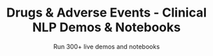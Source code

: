 ---
layout: demopagenew
title: Drugs & Adverse Events - Clinical NLP Demos & Notebooks
seotitle: 'Clinical NLP: Drugs & Adverse Events - John Snow Labs'
subtitle: Run 300+ live demos and notebooks
full_width: true
permalink: /drug_adverse_events
key: demo
nav_key: demo
article_header:
  type: demo
license: false
mode: immersivebg
show_edit_on_github: false
show_date: false
data:
  sections:  
    - secheader: yes
      secheader:
        - subtitle: Drugs & Adverse Events - Live Demos & Notebooks
          activemenu: drug_adverse_events
      source: yes
      source: 
        - title: Explore Adverse Drug Events with Spark NLP Models
          id: explore_adverse_drug_events_spark_nlp_models   
          image: 
              src: /assets/images/Explore_Adverse_Drug.svg
          excerpt: This demo shows how detect adverse reactions of drugs in reviews, tweets, and medical text using Spark NLP Healthcare NER, Sequence Classification, Assertion Status, and Relation Extraction models.
          actions:
          - text: Live Demo
            type: normal
            url: https://demo.johnsnowlabs.com/healthcare/ADE/
          - text: Colab
            type: blue_btn
            url: https://colab.research.google.com/github/JohnSnowLabs/spark-nlp-workshop/blob/master/tutorials/Certification_Trainings/Healthcare/16.Adverse_Drug_Event_ADE_NER_and_Classifier.ipynb       
        - title: Detect drugs and prescriptions
          id: detect_drugs_and_prescriptions
          image: 
              src: /assets/images/Detect_drugs_and_prescriptions.svg
          excerpt: Automatically identify <b>Drug, Dosage, Duration, Form, Frequency, Route,</b> and <b>Strength</b> details in clinical documents using three of our pretrained Spark NLP clinical models.
          actions:
          - text: Live Demo
            type: normal
            url: https://demo.johnsnowlabs.com/healthcare/NER_POSOLOGY/
          - text: Colab
            type: blue_btn
            url: https://colab.research.google.com/github/JohnSnowLabs/spark-nlp-workshop/blob/master/tutorials/streamlit_notebooks/healthcare/NER_POSOLOGY.ipynb
        - title: Detect posology relations
          id: detect_posology_relations
          image: 
              src: /assets/images/Grammar_Analysis.svg
          excerpt: Automatically identify relations between drugs, dosage, duration, frequency and strength using our pretrained clinical Relation Extraction (RE) model.
          actions:
          - text: Live Demo
            type: normal
            url: https://demo.johnsnowlabs.com/healthcare/RE_POSOLOGY/
          - text: Colab
            type: blue_btn
            url: https://colab.research.google.com/github/JohnSnowLabs/spark-nlp-workshop/blob/master/tutorials/streamlit_notebooks/healthcare/RE_POSOLOGY.ipynb
        - title: Extract Drugs and Chemicals
          id: extract_names_of_drugs_chemicals 
          image: 
              src: /assets/images/Extract_the_Names_of_Drugs_Chemicals.svg
          excerpt: This demo shows how Names of Drugs & Chemicals can be detected using a Spark NLP Healthcare NER model.
          actions:
          - text: Live Demo
            type: normal
            url: https://demo.johnsnowlabs.com/healthcare/NER_CHEMD/
          - text: Colab
            type: blue_btn
            url: https://colab.research.google.com/github/JohnSnowLabs/spark-nlp-workshop/blob/master/tutorials/streamlit_notebooks/healthcare/NER_CHEMD.ipynb
        - title: Identify Relations Between Drugs and Adversary Events
          id: identify_relations_between_drugs_and_ade
          image: 
              src: /assets/images/Identify_relations_between_drugs_and_ade.svg
          excerpt: This demo shows how to detect relations between drugs and adverse reactions caused by them.
          actions:
          - text: Live Demo
            type: normal
            url: https://demo.johnsnowlabs.com/healthcare/RE_ADE/
          - text: Colab
            type: blue_btn
            url: https://colab.research.google.com/github/JohnSnowLabs/spark-nlp-workshop/blob/master/tutorials/streamlit_notebooks/healthcare/RE_ADE.ipynb
        - title: Extract conditions and benefits from drug reviews
          id: extract_conditions_benefits_drug_reviews 
          image: 
              src: /assets/images/Extract_conditions_and_benefits_from_drug_reviews.svg
          excerpt: This model shows how to extract conditions and benefits from drug reviews.
          actions:
          - text: Live Demo
            type: normal
            url: https://demo.johnsnowlabs.com/healthcare/NER_SUPPLEMENT_CLINICAL/
          - text: Colab
            type: blue_btn
            url: https://colab.research.google.com/github/JohnSnowLabs/spark-nlp-workshop/blob/master/tutorials/streamlit_notebooks/healthcare/NER_SUPPLEMENT_CLINICAL.ipynb
        - title: Detect Drug Chemicals 
          id: detect_drug_chemicals   
          image: 
              src: /assets/images/Detect_Drug_Chemicals.svg
          excerpt: Automatically identify drug chemicals in clinical documents using the pretrained Spark NLP clinical models.
          actions:
          - text: Live Demo
            type: normal
            url: https://demo.johnsnowlabs.com/healthcare/NER_DRUGS/
          - text: Colab
            type: blue_btn
            url: https://colab.research.google.com/github/JohnSnowLabs/spark-nlp-workshop/blob/master/tutorials/streamlit_notebooks/healthcare/NER_DRUGS.ipynb
        - title: Detect ADE-related texts
          id: detect_ade_related_texts   
          image: 
              src: /assets/images/Detect_ADE_related_texts.svg
          excerpt: This model classifies texts as containing or not containing adverse drug events description.
          actions:
          - text: Live Demo
            type: normal
            url: https://demo.johnsnowlabs.com/healthcare/CLASSIFICATION_ADE/
          - text: Colab
            type: blue_btn
            url: https://colab.research.google.com/github/JohnSnowLabs/spark-nlp-workshop/blob/master/tutorials/Certification_Trainings/Healthcare/16.Adverse_Drug_Event_ADE_NER_and_Classifier.ipynb    
---